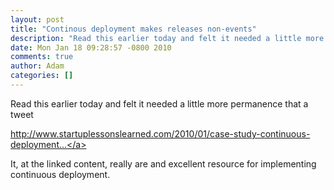 ```yaml
---
layout: post
title: "Continous deployment makes releases non-events"
description: "Read this earlier today and felt it needed a little more permanence that a tweet http://www.startuplessonslearned.com/2010/01/case-study-continuous-deployment... It, at the linked content, really are and excellent resource for implementing continu..."
date: Mon Jan 18 09:28:57 -0800 2010
comments: true
author: Adam
categories: []
---
```


Read this earlier today and felt it needed a little more permanence that a tweet <p /> <a href="http://www.startuplessonslearned.com/2010/01/case-study-continuous-deployment-makes.html">http://www.startuplessonslearned.com/2010/01/case-study-continuous-deployment...</a> <p /> It, at the linked content, really are and excellent resource for implementing continuous deployment.